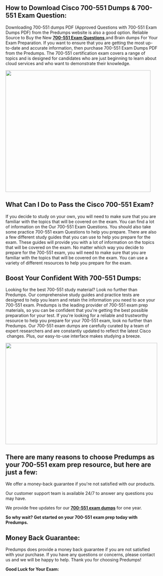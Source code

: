 <h2>How to Download Cisco 700-551 Dumps &amp; 700-551 Exam Question:</h2>
<p>Downloading 700-551 dumps PDF (Approved Questions with 700-551 Exam Dumps PDF) from the Predumps website is also a good option. Reliable Source to Buy the New <a href="https://predumps.com/dumps/700-551-pdf/"><strong>700-551 Exam Questions</strong> </a>and Brain dumps For Your Exam Preparation. If you want to ensure that you are getting the most up-to-date and accurate information, then purchase 700-551 Exam Dumps PDF from the Predumps. The 700-551 certification exam covers a range of topics and is designed for candidates who are just beginning to learn about cloud services and who want to demonstrate their knowledge.</p>
<p><img src="https://i.ibb.co/N7Dq9sM/predumps.png" alt="" width="478" height="401" /></p>
<h2>What Can I Do to Pass the Cisco 700-551 Exam?</h2>
<p>If you decide to study on your own, you will need to make sure that you are familiar with the topics that will be covered on the exam. You can find a lot of information on the Our 700-551 Exam Questions. You should also take some practice 700-551 exam Questions to help you prepare. There are also a few different study guides that you can use to help you prepare for the exam. These guides will provide you with a lot of information on the topics that will be covered on the exam. No matter which way you decide to prepare for the 700-551 exam, you will need to make sure that you are familiar with the topics that will be covered on the exam. You can use a variety of different resources to help you prepare for the exam.</p>
<h2>Boost Your Confident With 700-551 Dumps:</h2>
<p>Looking for the best 700-551 study material? Look no further than Predumps. Our comprehensive study guides and practice tests are designed to help you learn and retain the information you need to ace your 700-551 exam. Predumps is the leading provider of 700-551 exam prep materials, so you can be confident that you're getting the best possible preparation for your test. If you're looking for a reliable and trustworthy resource to help you prepare for your 700-551 exam, look no further than Predumps. Our 700-551 exam dumps are carefully curated by a team of expert researchers and are constantly updated to reflect the latest Cisco &nbsp;changes. Plus, our easy-to-use interface makes studying a breeze.</p>
<p><img src="https://i.ibb.co/YyMy9yb/Real-Exam-Dumps.png" alt="" width="500" height="334" /></p>
<h2>There are many reasons to choose Predumps as your 700-551 exam prep resource, but here are just a few:</h2>
<p>We offer a money-back guarantee if you're not satisfied with our products.</p>
<p>Our customer support team is available 24/7 to answer any questions you may have.</p>
<p>We provide free updates for our <strong><a href="https://predumps.com/dumps/700-551-pdf/">700-551 exam dumps</a></strong> for one year.</p>
<p><strong>So why wait? Get started on your 700-551 exam prep today with Predumps.</strong></p>
<h2>Money Back Guarantee:</h2>
<p>Predumps does provide a money back guarantee if you are not satisfied with your purchase. If you have any questions or concerns, please contact us and we will be happy to help. Thank you for choosing Predumps!</p>
<p><strong>Good Luck for Your Exam:</strong></p>

